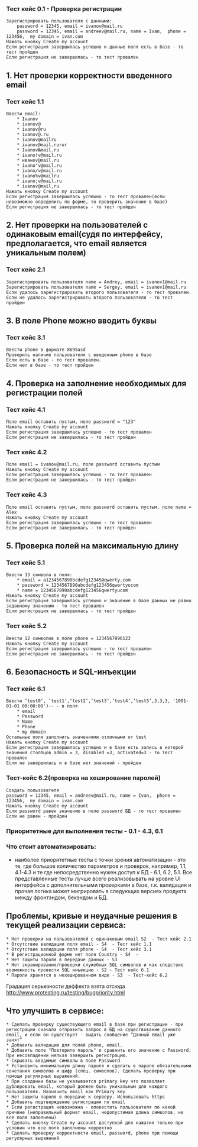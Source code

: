 ### Тест кейс 0.1 - Проверка регистрации
	Зарегистрировать пользователя с данными: 
		password = 12345, email = ivanov@mail.ru
		password = 12345, email = andreev@mail.ru, name = Ivan,  phone = 123456,  my domain = ivan.com
	Нажать кнопку Create my account
	Если регистрация завершилась успешно и данные поля есть в базе - то тест пройден
	Если регистрация не завершилась - то тест провален

## 1. Нет проверки корректности введенного email
### Тест кейс 1.1
	Ввести email: 
		* Ivanov
		* ivanov@
		* ivanov@ru
		* ivanov@.ru
		* ivanov@mailru
		* ivanov@mail.rurur
		* Ivanov№mail.ru
		* ivano!v@mail.ru
		* иванov@mail.ru
		* ivano"v@mail.ru
		* ivano/v@mail.ru
		* ivano%v@mailru
		* ivano;v@mail.ru
		* ivanov@mail,ru
	Нажать кнопку Create my account
	Если регистрация завершилась успешно - то тест провален(если невозможно определить по форме, то проверить значение в базе)
	Если регистрация не завершилась - то тест пройден
	
	
## 2. Нет проверки на пользователей с одинаковым email(судя по интерфейсу, предполагается, что email является уникальным полем)

### Тест кейс 2.1
	Зарегистрировать пользователя name = Andrey, email = ivanov1@mail.ru
	Зарегистрировать пользователя name = Sergey, email = ivanov1@mail.ru
	Если удалось зарегистрировать второго пользователя - то тест провален.
	Если не удалось зарегистрировать второго пользователя - то тест пройден	
	
## 3. В поле Phone можно вводить буквы

### Тест кейс 3.1
	Ввести phone в формате 8695asd
	Проверить наличие пользователя с введенным phone в базе
	Если есть в базе - то тест провален.
	Если нет в базе - то тест пройден
	
## 4. Проверка на заполнение необходимых для регистрации полей
### Тест кейс 4.1
	Поле email оставить пустым, поле password = "123"
	Нажать кнопку Create my account
	Если регистрация завершилась успешно - то тест провален
	Если регистрация не завершилась - то тест пройден
	
### Тест кейс 4.2
	Поле email = ivanov@mail.ru, поле password оставить пустым
	Нажать кнопку Create my account
	Если регистрация завершилась успешно - то тест провален
	Если регистрация не завершилась - то тест пройден
	
### Тест кейс 4.3
	Поле email оставить пустым, поле password оставить пустым, поле name = Alex
	Нажать кнопку Create my account
	Если регистрация завершилась успешно - то тест провален
	Если регистрация не завершилась - то тест пройден

## 5. Проверка полей на максимальную длину
### Тест кейс 5.1
	Ввести 33 символа в поля:
		* email = a1234567890bcdefg12345@qwerty.com
		* password = 1234567890abcdefg123456qwertyucom
		* name = 1234567890abcdefg123456qwertyucom
	Нажать кнопку Create my account
	Если регистрация завершилась успешно и значение в базе данных не равно заданному значению - то тест провален
	Если регистрация не завершилась - то тест пройден

	
### Тест кейс 5.2
	Ввести 12 символов в поле phone = 1234567890123
	Нажать кнопку Create my account
	Если регистрация завершилась успешно - то тест провален
	Если регистрация не завершилась - то тест пройден


## 6. Безопасность и SQL-инъекции
### Тест кейс 6.1
	Ввести ‘test0’, ‘test1’,‘test2’,‘test3’,‘test4’,‘test5’,3,3,3, '1001-01-01 00:00:00')-- - в поля
		* email 
		* Password
		* Name
		* Phone
		* my domain 
	Остальные поля заполнить значениями отличными от test
	Нажать кнопку Create my account
	Если регистрация завершилась успешно и в базе есть запись в которой значения столбцов admin = 3, disabled =3, activated=3 - то тест провален
	Если не завершилась и в базе нет значений - пройден   

### Тест-кейс 6.2(проверка на хеширование паролей)
 	Создать пользователя
	password = 12345, email = andreev@mail.ru, name = Ivan,  phone = 123456,  my domain = ivan.com
	Нажать кнопку Create my account
	Если password равен значению в поле password БД - то тест провален
	Если не равен - пройден

### Приоритетные для выполнения тесты - 0.1 - 4.3, 6.1

### Что стоит автоматизировать:
- наиболее приоритетные тесты с точки зрения автоматизации - это те, где большое количество параметров и проверок, например,
1.1, 4.1-4.3 и те где непосредственно нужен доступ к БД - 6.1, 6.2, 5.1. 
Все представленные тесты лучше всего реализовывать на уровне UI интерфейса с дополнительными проверками в базе, т.к. валидация и прочая логика может мигрировать в следующих версиях продукта между фронтэндом, бекэндом и БД. 


## Проблемы, кривые и неудачные решения в текущей реализации сервиса:
	* Нет проверки на пользователей с одинаковым email S2  - Тест кейс 2.1
	* Отсутствие валидации поля email - S4  - Тест кейс 1.1
	* Отсутствие валидации поля phone - S4  - Тест кейс 3.1
	* В регистрационной форме нет поля Country - S4  -
	* Нет защиты пароля в передаче данных - S3 
	* Нет экранирования/проверки служебных SQL символов и как следствие возможность провести SQL инъекцию - S2 - Тест кейс 6.1
	* Пароли хранятся в нехешированном виде - S3  - Тест-кейс 6.2

Градация серьезности деффекта взята отсюда http://www.protesting.ru/testing/bugpriority.html

## Что улучшить в сервисе:
	* Сделать проверку существующего email в базе при регистрации - при регистрации сначала отправить запрос в БД на существование данного email, и если он существует - выдать сообщение “Данный email уже занят”
	* Добавить валидацию для полей phone, email.
	* Добавить поле "Повторите пароль" и сравнить его значение с Password. При несовпадении нельзя завершить регистрацию.
	* Скрывать вводимые символы в поле Password
	* Установить минимальную длину пароля и сделать в пароле обязательными сочетания символов и цифр (спец. символов). Сделать проверку при помощи регулярных выражений.
	* При создании базы не указывается primary key что позволяет дублировать email, который должен быть уникальным для каждого пользователя. Назначить email как Primary key
	* Нет защиты пароля в передаче к серверу. Использовать https
	* Добавить подтверждение регистрации по email
	* Если регистрация невозможна - оповестить пользователя по какой причине (неправильный формат email, недопустимая длина символов, не все поля заполнены)
	* Сделать кнопку Create my account доступной для нажатия только при условии что все поля заполнены корректно
	* Сделать проверку корректности email, password, phone при помощи регулярных выражений



